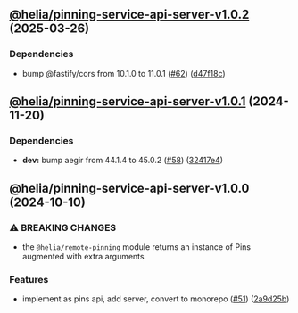 ## [@helia/pinning-service-api-server-v1.0.2](https://github.com/ipfs/helia-remote-pinning/compare/@helia/pinning-service-api-server-1.0.1...@helia/pinning-service-api-server-1.0.2) (2025-03-26)

### Dependencies

* bump @fastify/cors from 10.1.0 to 11.0.1 ([#62](https://github.com/ipfs/helia-remote-pinning/issues/62)) ([d47f18c](https://github.com/ipfs/helia-remote-pinning/commit/d47f18cee99b379cda878a1a73cb04212051dbb3))

## [@helia/pinning-service-api-server-v1.0.1](https://github.com/ipfs/helia-remote-pinning/compare/@helia/pinning-service-api-server-1.0.0...@helia/pinning-service-api-server-1.0.1) (2024-11-20)

### Dependencies

* **dev:** bump aegir from 44.1.4 to 45.0.2 ([#58](https://github.com/ipfs/helia-remote-pinning/issues/58)) ([32417e4](https://github.com/ipfs/helia-remote-pinning/commit/32417e48286516f7969f26906af1109087b104b2))

## @helia/pinning-service-api-server-v1.0.0 (2024-10-10)

### ⚠ BREAKING CHANGES

* the `@helia/remote-pinning` module returns an instance of Pins augmented with extra arguments

### Features

* implement as pins api, add server, convert to monorepo ([#51](https://github.com/ipfs/helia-remote-pinning/issues/51)) ([2a9d25b](https://github.com/ipfs/helia-remote-pinning/commit/2a9d25b850fca56c7b30518c0cf0625b88fcf781))
